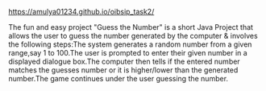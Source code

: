 https://amulya01234.github.io/oibsip_task2/

The fun and easy project "Guess the Number" is a short Java Project that allows the user to guess the number generated by the computer & involves the following steps:The system generates a random number from a given range,say 1 to 100.The user is prompted to enter their given number in a displayed dialogue box.The computer then tells if the entered number matches the guesses number or it is higher/lower than the generated number.The game continues under the user guessing the number.
